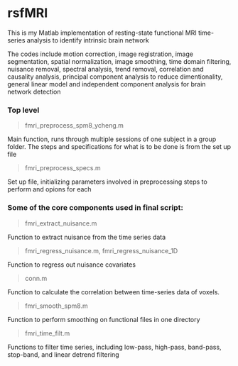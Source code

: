 # rsfMRI
This is my Matlab implementation of resting-state functional MRI time-series analysis to identify intrinsic brain network

The codes include motion correction, image registration, image segmentation, spatial normalization, image smoothing, time domain 
filtering, nuisance removal, spectral analysis, trend removal, correlation and causality analysis, principal component analysis 
to reduce dimentionality, general linear model and independent component analysis for brain network detection

### Top level
> fmri_preprocess_spm8_ycheng.m

Main function, runs through multiple sessions of one subject in a group folder. The steps and specifications for what is to be done is from the set up file



> fmri_preprocess_specs.m

Set up file, initializing parameters involved in preprocessing steps to perform and opions for each



### Some of the core components used in final script:
> fmri_extract_nuisance.m 

Function to extract nuisance from the time series data


> fmri_regress_nuisance.m, fmri_regress_nuisance_1D

Function to regress out nuisance covariates


> conn.m

Function to calculate the correlation between time-series data of voxels.



> fmri_smooth_spm8.m

Function to perform smoothing on functional files in one directory



> fmri_time_filt.m

Functions to filter time series, including low-pass, high-pass, band-pass, stop-band, and linear detrend filtering






